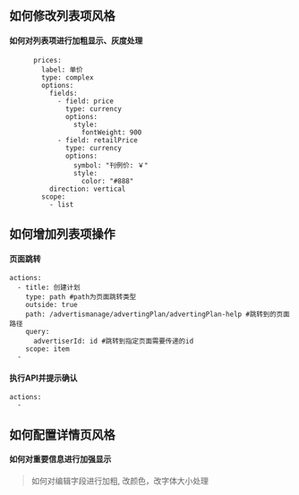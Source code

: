 ## 如何修改列表项风格

#### 如何对列表项进行加粗显示、灰度处理
```
      prices:
        label: 单价
        type: complex
        options:
          fields:
            - field: price
              type: currency
              options:
                style:
                  fontWeight: 900
            - field: retailPrice
              type: currency
              options:
                symbol: "刊例价: ￥"
                style:
                  color: "#888"
          direction: vertical
        scope:
          - list
```



## 如何增加列表项操作

#### 页面跳转
```
actions:
  - title: 创建计划
    type: path #path为页面跳转类型
    outside: true
    path: /advertismanage/advertingPlan/advertingPlan-help #跳转到的页面路径
    query:
      advertiserId: id #跳转到指定页面需要传递的id
    scope: item
  - 
```

#### 执行API并提示确认
```
actions:
  -
```

## 如何配置详情页风格

#### 如何对重要信息进行加强显示
> 如何对编辑字段进行加粗, 改颜色，改字体大小处理
```
```



